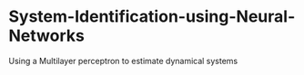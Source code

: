 # System-Identification-using-Neural-Networks
Using a Multilayer perceptron to estimate dynamical systems
